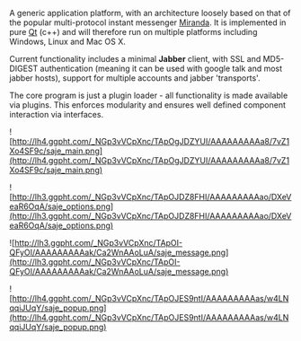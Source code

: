A generic application platform, with an architecture loosely based on that of the popular multi-protocol instant messenger [Miranda](http://miranda-im.org). It is implemented in pure [Qt](http://www.qtsoftware.com) (c++) and will therefore run on multiple platforms including Windows, Linux and Mac OS X.

Current functionality includes a minimal **Jabber** client, with SSL and MD5-DIGEST authentication (meaning it can be used with google talk and most jabber hosts), support for multiple accounts and jabber 'transports'.

The core program is just a plugin loader - all functionality is made available via plugins. This enforces modularity and ensures well defined component interaction via interfaces.

![http://lh4.ggpht.com/_NGp3vVCpXnc/TApOgJDZYUI/AAAAAAAAAa8/7vZ1Xo4SF9c/saje_main.png](http://lh4.ggpht.com/_NGp3vVCpXnc/TApOgJDZYUI/AAAAAAAAAa8/7vZ1Xo4SF9c/saje_main.png)

![http://lh3.ggpht.com/_NGp3vVCpXnc/TApOJDZ8FHI/AAAAAAAAAao/DXeVeaR6OqA/saje_options.png](http://lh3.ggpht.com/_NGp3vVCpXnc/TApOJDZ8FHI/AAAAAAAAAao/DXeVeaR6OqA/saje_options.png)

![http://lh3.ggpht.com/_NGp3vVCpXnc/TApOI-QFyOI/AAAAAAAAAak/Ca2WnAAoLuA/saje_message.png](http://lh3.ggpht.com/_NGp3vVCpXnc/TApOI-QFyOI/AAAAAAAAAak/Ca2WnAAoLuA/saje_message.png)

![http://lh4.ggpht.com/_NGp3vVCpXnc/TApOJES9ntI/AAAAAAAAAas/w4LNqqiJUqY/saje_popup.png](http://lh4.ggpht.com/_NGp3vVCpXnc/TApOJES9ntI/AAAAAAAAAas/w4LNqqiJUqY/saje_popup.png)
